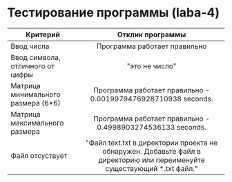 # Тестирование программы (laba-4)
| Критерий | Отклик программы | 
| ------------- |:------------------:| 
| Ввод числа | Программа работает правильно   | 
| Ввод символа, отличного от цифры| "это не число" |
| Матрица минимального размера (6*6) | Программа работает правильно - 0.0019979476928710938 seconds.| 
| Матрица максимального размера | Программа работает правильно - 0.4998903274536133 seconds.| 
| Файл отсуствует | "Файл text.txt в директории проекта не обнаружен. Добавьте файл в директорию или переименуйте существующий *.txt файл." |
        

  
